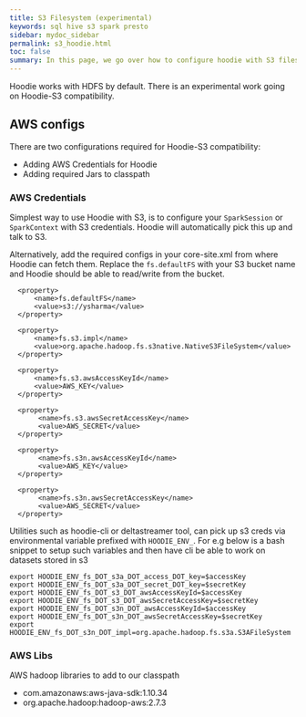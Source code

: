 ```yaml
---
title: S3 Filesystem (experimental)
keywords: sql hive s3 spark presto
sidebar: mydoc_sidebar
permalink: s3_hoodie.html
toc: false
summary: In this page, we go over how to configure hoodie with S3 filesystem.
---
```

Hoodie works with HDFS by default. There is an experimental work going on Hoodie-S3 compatibility.

## AWS configs

There are two configurations required for Hoodie-S3 compatibility:

- Adding AWS Credentials for Hoodie
- Adding required Jars to classpath

### AWS Credentials

Simplest way to use Hoodie with S3, is to configure your `SparkSession` or `SparkContext` with S3 credentials. Hoodie will automatically pick this up and talk to S3.

Alternatively, add the required configs in your core-site.xml from where Hoodie can fetch them. Replace the `fs.defaultFS` with your S3 bucket name and Hoodie should be able to read/write from the bucket.

```
  <property>
      <name>fs.defaultFS</name>
      <value>s3://ysharma</value>
  </property>

  <property>
      <name>fs.s3.impl</name>
      <value>org.apache.hadoop.fs.s3native.NativeS3FileSystem</value>
  </property>

  <property>
      <name>fs.s3.awsAccessKeyId</name>
      <value>AWS_KEY</value>
  </property>

  <property>
       <name>fs.s3.awsSecretAccessKey</name>
       <value>AWS_SECRET</value>
  </property>

  <property>
       <name>fs.s3n.awsAccessKeyId</name>
       <value>AWS_KEY</value>
  </property>

  <property>
       <name>fs.s3n.awsSecretAccessKey</name>
       <value>AWS_SECRET</value>
  </property>
```


Utilities such as hoodie-cli or deltastreamer tool, can pick up s3 creds via environmental variable prefixed with `HOODIE_ENV_`. For e.g below is a bash snippet to setup
such variables and then have cli be able to work on datasets stored in s3

```
export HOODIE_ENV_fs_DOT_s3a_DOT_access_DOT_key=$accessKey
export HOODIE_ENV_fs_DOT_s3a_DOT_secret_DOT_key=$secretKey
export HOODIE_ENV_fs_DOT_s3_DOT_awsAccessKeyId=$accessKey
export HOODIE_ENV_fs_DOT_s3_DOT_awsSecretAccessKey=$secretKey
export HOODIE_ENV_fs_DOT_s3n_DOT_awsAccessKeyId=$accessKey
export HOODIE_ENV_fs_DOT_s3n_DOT_awsSecretAccessKey=$secretKey
export HOODIE_ENV_fs_DOT_s3n_DOT_impl=org.apache.hadoop.fs.s3a.S3AFileSystem
```



### AWS Libs

AWS hadoop libraries to add to our classpath

 - com.amazonaws:aws-java-sdk:1.10.34
 - org.apache.hadoop:hadoop-aws:2.7.3



